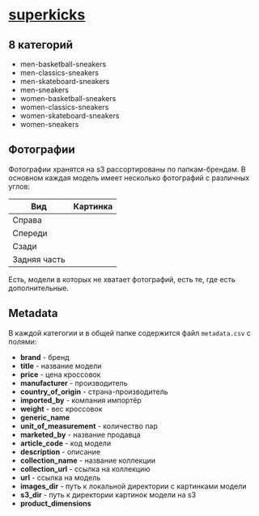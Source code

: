# [superkicks](https://www.superkicks.in/)

## 8 категорий

- men-basketball-sneakers
- men-classics-sneakers
- men-skateboard-sneakers
- men-sneakers
- women-basketball-sneakers
- women-classics-sneakers
- women-skateboard-sneakers
- women-sneakers

## Фотографии

Фотографии хранятся на s3 рассортированы по папкам-брендам. В основном каждая модель имеет несколько фотографий с различных углов:

| Вид | Картинка |
|---|---|
| Справа |  |
| Спереди |  |
| Сзади |  |
| Задняя часть |  |

Есть, модели в которых не хватает фотографий, есть те, где есть дополнительные.

## Metadata

В каждой категогии и в общей папке содержится файл `metadata.csv` с полями:

- **brand** - бренд
- **title** - название модели
- **price** - цена кроссовок
- **manufacturer** - производитель
- **country_of_origin** - страна-производитель
- **imported_by** - компания импортёр
- **weight** - вес кроссовок
- **generic_name**
- **unit_of_measurement** - количество пар
- **marketed_by** - название продавца
- **article_code** - код модели
- **description** - описание
- **collection_name** - название коллекции
- **collection_url** - ссылка на коллекцию
- **url** - ссылка на модель
- **images_dir** - путь к локальной директории с картинками модели
- **s3_dir** - путь к директории картинок модели на s3
- **product_dimensions**
